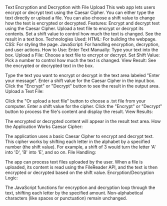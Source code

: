 Text Encryption and Decryption with File Upload
This web app lets users encrypt or decrypt text using the Caesar Cipher. You can either type the text directly or upload a file. You can also choose a shift value to change how the text is encrypted or decrypted.
Features:
Encrypt and decrypt text using the Caesar Cipher.
Upload a text file to encrypt or decrypt its contents.
Set a shift value to control how much the text is changed.
See the result in a text box.
Technologies Used:
HTML: For building the webpage.
CSS: For styling the page.
JavaScript: For handling encryption, decryption, and user actions.
How to Use:
Enter Text Manually: Type your text into the box.
Upload a File: Choose a text file to encrypt or decrypt.
Set Shift Value: Pick a number to control how much the text is changed.
View Result: See the encrypted or decrypted text in the box.

Type the text you want to encrypt or decrypt in the text area labeled "Enter your message".
Enter a shift value for the Caesar Cipher in the input box.
Click the "Encrypt" or "Decrypt" button to see the result in the output area.
Upload a Text File:

Click the "Or upload a text file" button to choose a .txt file from your computer.
Enter a shift value for the cipher.
Click the "Encrypt" or "Decrypt" button to process the file's content and display the result.
View Results:

The encrypted or decrypted content will appear in the result text area.
How the Application Works
Caesar Cipher:

The application uses a basic Caesar Cipher to encrypt and decrypt text. This cipher works by shifting each letter in the alphabet by a specified number (the shift value).
For example, a shift of 3 would turn the letter 'A' into 'D', 'B' into 'E', and so on.
File Handling:

The app can process text files uploaded by the user. When a file is uploaded, its content is read using the FileReader API, and the text is then encrypted or decrypted based on the shift value.
Encryption/Decryption Logic:

The JavaScript functions for encryption and decryption loop through the text, shifting each letter by the specified amount. Non-alphabetical characters (like spaces or punctuation) remain unchanged.


